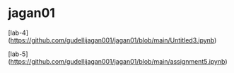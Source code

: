 # jagan01

[lab-4] (https://github.com/gudellijagan001/jagan01/blob/main/Untitled3.ipynb)

[lab-5] (https://github.com/gudellijagan001/jagan01/blob/main/assignment5.ipynb)
